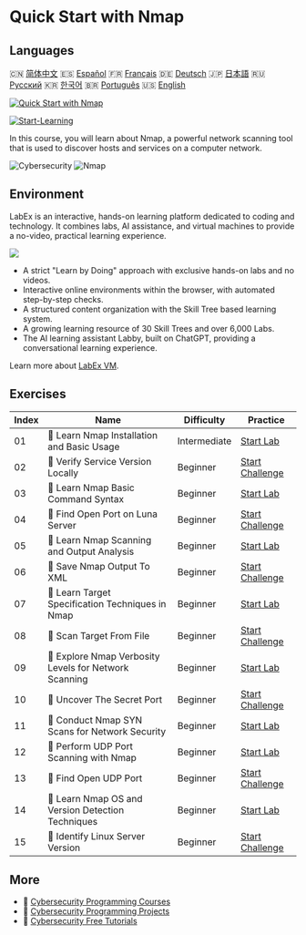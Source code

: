 # Quick Start with Nmap

## Languages

🇨🇳 [简体中文](README_zh.md) 🇪🇸 [Español](README_es.md) 🇫🇷 [Français](README_fr.md) 🇩🇪 [Deutsch](README_de.md) 🇯🇵 [日本語](README_ja.md) 🇷🇺 [Русский](README_ru.md) 🇰🇷 [한국어](README_ko.md) 🇧🇷 [Português](README_pt.md) 🇺🇸 [English](README.md) 

[![Quick Start with Nmap](https://cover-creator.labex.io/quick-start-with-nmap.png)](https://labex.io/courses/quick-start-with-nmap)

[![Start-Learning](https://img.shields.io/badge/Start-Learning-whitesmoke?style=for-the-badge)](https://labex.io/courses/quick-start-with-nmap)

In this course, you will learn about Nmap, a powerful network scanning tool that is used to discover hosts and services on a computer network.

![Cybersecurity](https://img.shields.io/badge/Cybersecurity-whitesmoke?style=for-the-badge&logo=cybersecurity)
![Nmap](https://img.shields.io/badge/Nmap-whitesmoke?style=for-the-badge&logo=nmap)


## Environment

LabEx is an interactive, hands-on learning platform dedicated to coding and technology. It combines labs, AI assistance, and virtual machines to provide a no-video, practical learning experience.

![](https://tutorial-screenshot.getvm.io/images/vm-1725247253.png)

- A strict "Learn by Doing" approach with exclusive hands-on labs and no videos.
- Interactive online environments within the browser, with automated step-by-step checks.
- A structured content organization with the Skill Tree based learning system.
- A growing learning resource of 30 Skill Trees and over 6,000 Labs.
- The AI learning assistant Labby, built on ChatGPT, providing a conversational learning experience.

Learn more about [LabEx VM](https://support.labex.io/using-labex/virtual-machine).

## Exercises

|   Index | Name                                                  | Difficulty   | Practice                                                                                                                          |
|---------|-------------------------------------------------------|--------------|-----------------------------------------------------------------------------------------------------------------------------------|
|      01 | 📖 Learn Nmap Installation and Basic Usage            | Intermediate | <a target='_blank' href='https://labex.io/tutorials/nmap-learn-nmap-installation-and-basic-usage-415924'>Start Lab</a>            |
|      02 | 🎯 Verify Service Version Locally                     | Beginner     | <a target='_blank' href='https://labex.io/tutorials/nmap-verify-service-version-locally-548693'>Start Challenge</a>               |
|      03 | 📖 Learn Nmap Basic Command Syntax                    | Beginner     | <a target='_blank' href='https://labex.io/tutorials/nmap-learn-nmap-basic-command-syntax-415919'>Start Lab</a>                    |
|      04 | 🎯 Find Open Port on Luna Server                      | Beginner     | <a target='_blank' href='https://labex.io/tutorials/nmap-find-open-port-on-luna-server-548697'>Start Challenge</a>                |
|      05 | 📖 Learn Nmap Scanning and Output Analysis            | Beginner     | <a target='_blank' href='https://labex.io/tutorials/nmap-learn-nmap-scanning-and-output-analysis-415926'>Start Lab</a>            |
|      06 | 🎯 Save Nmap Output To XML                            | Beginner     | <a target='_blank' href='https://labex.io/tutorials/nmap-save-nmap-output-to-xml-548705'>Start Challenge</a>                      |
|      07 | 📖 Learn Target Specification Techniques in Nmap      | Beginner     | <a target='_blank' href='https://labex.io/tutorials/nmap-learn-target-specification-techniques-in-nmap-415935'>Start Lab</a>      |
|      08 | 🎯 Scan Target From File                              | Beginner     | <a target='_blank' href='https://labex.io/tutorials/nmap-scan-target-from-file-548715'>Start Challenge</a>                        |
|      09 | 📖 Explore Nmap Verbosity Levels for Network Scanning | Beginner     | <a target='_blank' href='https://labex.io/tutorials/nmap-explore-nmap-verbosity-levels-for-network-scanning-415939'>Start Lab</a> |
|      10 | 🎯 Uncover The Secret Port                            | Beginner     | <a target='_blank' href='https://labex.io/tutorials/uncover-the-secret-port-548724'>Start Challenge</a>                           |
|      11 | 📖 Conduct Nmap SYN Scans for Network Security        | Beginner     | <a target='_blank' href='https://labex.io/tutorials/nmap-conduct-nmap-syn-scans-for-network-security-415934'>Start Lab</a>        |
|      12 | 📖 Perform UDP Port Scanning with Nmap                | Beginner     | <a target='_blank' href='https://labex.io/tutorials/nmap-perform-udp-port-scanning-with-nmap-415938'>Start Lab</a>                |
|      13 | 🎯 Find Open UDP Port                                 | Beginner     | <a target='_blank' href='https://labex.io/tutorials/nmap-find-open-udp-port-548746'>Start Challenge</a>                           |
|      14 | 📖 Learn Nmap OS and Version Detection Techniques     | Beginner     | <a target='_blank' href='https://labex.io/tutorials/nmap-learn-nmap-os-and-version-detection-techniques-415925'>Start Lab</a>     |
|      15 | 🎯 Identify Linux Server Version                      | Beginner     | <a target='_blank' href='https://labex.io/tutorials/identify-linux-server-version-548747'>Start Challenge</a>                     |

## More

- 🔗 [Cybersecurity Programming Courses](https://github.com/labex-labs/awesome-programming-courses)
- 🔗 [Cybersecurity Programming Projects](https://github.com/labex-labs/awesome-programming-projects)
- 🔗 [Cybersecurity Free Tutorials](https://github.com/labex-labs/cybersecurity-free-tutorials)

